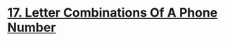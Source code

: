 # [17. Letter Combinations Of A Phone Number](https://leetcode.com/problems/letter-combinations-of-a-phone-number)
